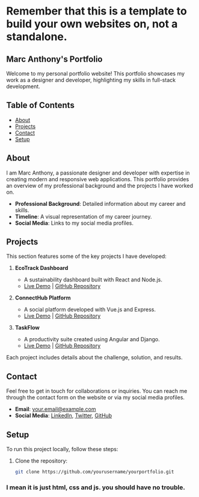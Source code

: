 # Remember that this is a template to build your own websites on, not a standalone.

## Marc Anthony's Portfolio

Welcome to my personal portfolio website! This portfolio showcases my work as a designer and developer, highlighting my skills in full-stack development.

## Table of Contents

- [About](#about)
- [Projects](#projects)
- [Contact](#contact)
- [Setup](#setup)

## About

I am Marc Anthony, a passionate designer and developer with expertise in creating modern and responsive web applications. This portfolio provides an overview of my professional background and the projects I have worked on.

- **Professional Background**: Detailed information about my career and skills.
- **Timeline**: A visual representation of my career journey.
- **Social Media**: Links to my social media profiles.

## Projects

This section features some of the key projects I have developed:

1. **EcoTrack Dashboard**
   - A sustainability dashboard built with React and Node.js.
   - [Live Demo](#) | [GitHub Repository](#)

2. **ConnectHub Platform**
   - A social platform developed with Vue.js and Express.
   - [Live Demo](#) | [GitHub Repository](#)

3. **TaskFlow**
   - A productivity suite created using Angular and Django.
   - [Live Demo](#) | [GitHub Repository](#)

Each project includes details about the challenge, solution, and results.

## Contact

Feel free to get in touch for collaborations or inquiries. You can reach me through the contact form on the website or via my social media profiles.

- **Email**: your.email@example.com
- **Social Media**: [LinkedIn](#), [Twitter](#), [GitHub](#)

## Setup

To run this project locally, follow these steps:

1. Clone the repository:
   ```sh
   git clone https://github.com/yourusername/yourportfolio.git
   ```
### I mean it is just html, css and js. you should have no trouble.
